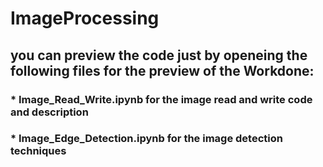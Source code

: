 # ImageProcessing
## you can preview the code just by openeing the following files for the preview of the Workdone:
### * Image_Read_Write.ipynb for the image read and write code and description
### * Image_Edge_Detection.ipynb for the image detection techniques

